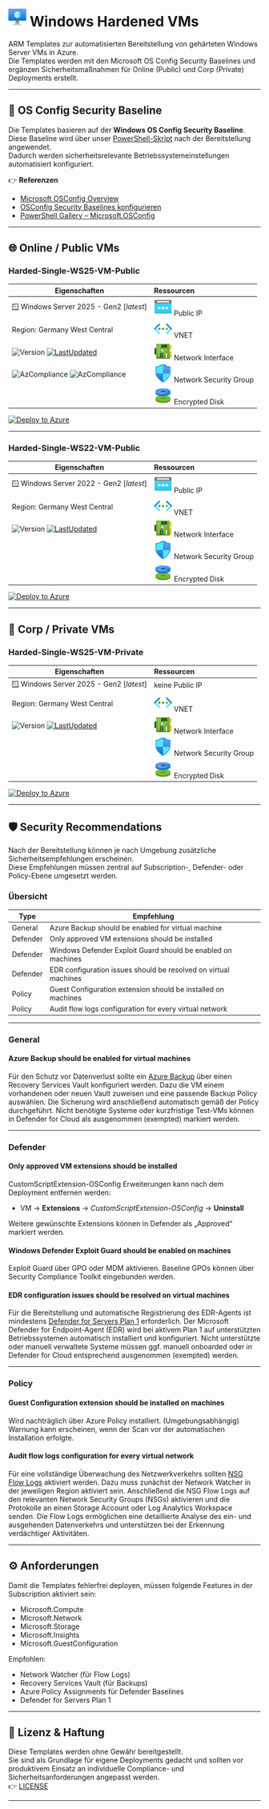 # ![VM](../../assets/svg/vm.svg) Windows Hardened VMs

ARM Templates zur automatisierten Bereitstellung von gehärteten Windows Server VMs in Azure.  
Die Templates werden mit den Microsoft OS Config Security Baselines und ergänzen Sicherheitsmaßnahmen für Online (Public) und Corp (Private) Deployments erstellt.

---

## 📌 OS Config Security Baseline

Die Templates basieren auf der **Windows OS Config Security Baseline**.  
Diese Baseline wird über unser [PowerShell-Skript](../../utils/Initialize-OSConfig.ps1) nach der Bereitstellung angewendet.  
Dadurch werden sicherheitsrelevante Betriebssystemeinstellungen automatisiert konfiguriert.

👉 **Referenzen**  

- [Microsoft OSConfig Overview](https://learn.microsoft.com/de-de/windows-server/security/osconfig/osconfig-overview)  
- [OSConfig Security Baselines konfigurieren](https://learn.microsoft.com/en-us/windows-server/security/osconfig/osconfig-how-to-configure-security-baselines)  
- [PowerShell Gallery – Microsoft.OSConfig](https://www.powershellgallery.com/packages/Microsoft.OSConfig)

---

## 🌐 Online / Public VMs

### Harded-Single-WS25-VM-Public

| **Eigenschaften** | **Ressourcen** |
|-------------------|:--------------|
| 🪟 Windows Server 2025 - Gen2 [*latest*] | ![PIP](../../assets/svg/pip.svg) Public IP |
| Region: Germany West Central | ![VNET](../../assets/svg/vnet.svg) VNET |
| ![Version](https://img.shields.io/badge/Version-0.0.9-blue) [![LastUpdated](https://img.shields.io/badge/LastChange-10/2025-green)](https://thinformatics.com)| ![NIC](../../assets/svg/nic.svg) Network Interface |
| ![AzCompliance](https://img.shields.io/badge/ISO27001-violet) ![AzCompliance](https://img.shields.io/badge/CIS-violet) | ![NSG](../../assets/svg/nsg.svg) Network Security Group |
|  | ![DISK](../../assets/svg/disk.svg) Encrypted Disk |

[![Deploy to Azure](https://aka.ms/deploytoazurebutton)](https://portal.azure.com/#create/Microsoft.Template/uri/https%3A%2F%2Fraw.githubusercontent.com%2Fthinformatics%2Fazure-lz-templates%2Frefs%2Fheads%2Fmain%2Farm-templates%2FWindows%2FHarded-Single-WS25-VM-Public.json)

---

### Harded-Single-WS22-VM-Public

| **Eigenschaften** | **Ressourcen** |
|-------------------|:--------------|
| 🪟 Windows Server 2022 - Gen2 [*latest*] | ![PIP](../../assets/svg/pip.svg) Public IP |
| Region: Germany West Central | ![VNET](../../assets/svg/vnet.svg) VNET |
|  ![Version](https://img.shields.io/badge/Version-0.0.9-blue) [![LastUpdated](https://img.shields.io/badge/LastChange-10/2025-green)](https://thinformatics.com)| ![NIC](../../assets/svg/nic.svg) Network Interface |
|  | ![NSG](../../assets/svg/nsg.svg) Network Security Group |
|  | ![DISK](../../assets/svg/disk.svg) Encrypted Disk |

[![Deploy to Azure](https://aka.ms/deploytoazurebutton)](https://portal.azure.com/#create/Microsoft.Template/uri/https%3A%2F%2Fraw.githubusercontent.com%2Fthinformatics%2Fazure-lz-templates%2Frefs%2Fheads%2Fmain%2Farm-templates%2FWindows%2FHarded-Single-WS22-VM-Public.json)

---

## 🏢 Corp / Private VMs

### Harded-Single-WS25-VM-Private

| **Eigenschaften** | **Ressourcen** |
|-------------------|:--------------|
| 🪟 Windows Server 2025 - Gen2 [*latest*] | keine Public IP |
| Region: Germany West Central | ![VNET](../../assets/svg/vnet.svg) VNET |
|![Version](https://img.shields.io/badge/Version-0.0.9-blue) [![LastUpdated](https://img.shields.io/badge/LastChange-10/2025-green)](https://thinformatics.com)  | ![NIC](../../assets/svg/nic.svg) Network Interface |
|  | ![NSG](../../assets/svg/nsg.svg) Network Security Group |
|  | ![DISK](../../assets/svg/disk.svg) Encrypted Disk |

[![Deploy to Azure](https://aka.ms/deploytoazurebutton)](https://portal.azure.com/#create/Microsoft.Template/uri/https%3A%2F%2Fraw.githubusercontent.com%2Fthinformatics%2Fazure-lz-templates%2Frefs%2Fheads%2Fmain%2Farm-templates%2FWindows%2FHarded-Single-WS25-VM-Private.json)

---

## 🛡️ Security Recommendations

Nach der Bereitstellung können je nach Umgebung zusätzliche Sicherheitsempfehlungen erscheinen.  
Diese Empfehlungen müssen zentral auf Subscription-, Defender- oder Policy-Ebene umgesetzt werden.

### Übersicht

| **Type** | **Empfehlung** |
|----------|----------------|
| General | Azure Backup should be enabled for virtual machine |
| Defender | Only approved VM extensions should be installed |
| Defender | Windows Defender Exploit Guard should be enabled on machines |
| Defender | EDR configuration issues should be resolved on virtual machines |
| Policy | Guest Configuration extension should be installed on machines |
| Policy | Audit flow logs configuration for every virtual network |

---

### General

#### Azure Backup should be enabled for virtual machines

Für den Schutz vor Datenverlust sollte ein [Azure Backup](https://learn.microsoft.com/en-us/azure/backup/backup-overview) über einen Recovery Services Vault konfiguriert werden.
Dazu die VM einem vorhandenen oder neuen Vault zuweisen und eine passende Backup Policy auswählen.
Die Sicherung wird anschließend automatisch gemäß der Policy durchgeführt.
Nicht benötigte Systeme oder kurzfristige Test-VMs können in Defender for Cloud als ausgenommen (exempted) markiert werden.

---

### Defender

#### Only approved VM extensions should be installed

CustomScriptExtension-OSConfig Erweiterungen kann nach dem Deployment entfernen werden:

- VM → **Extensions** → *CustomScriptExtension-OSConfig* → **Uninstall**

Weitere gewünschte Extensions können in Defender als „Approved“ markiert werden.

#### Windows Defender Exploit Guard should be enabled on machines

Exploit Guard über GPO oder MDM aktivieren. Baseline GPOs können über Security Compliance Toolkit eingebunden werden.

#### EDR configuration issues should be resolved on virtual machines

Für die Bereitstellung und automatische Registrierung des EDR-Agents ist mindestens [Defender for Servers Plan 1](https://learn.microsoft.com/en-us/azure/defender-for-cloud/defender-for-servers-overview#plan-protection-features) erforderlich.
Der Microsoft Defender for Endpoint-Agent (EDR) wird bei aktivem Plan 1 auf unterstützten Betriebssystemen automatisch installiert und konfiguriert.
Nicht unterstützte oder manuell verwaltete Systeme müssen ggf. manuell onboarded oder in Defender for Cloud entsprechend ausgenommen (exempted) werden.

---

### Policy

#### Guest Configuration extension should be installed on machines

Wird nachträglich über Azure Policy installiert. (Umgebungsabhängig) Warnung kann erscheinen, wenn der Scan vor der automatischen Installation erfolgte.

#### Audit flow logs configuration for every virtual network

Für eine vollständige Überwachung des Netzwerkverkehrs sollten [NSG Flow Logs](https://learn.microsoft.com/en-us/azure/network-watcher/nsg-flow-logs-overview) aktiviert werden.
Dazu muss zunächst der Network Watcher in der jeweiligen Region aktiviert sein.
Anschließend die NSG Flow Logs auf den relevanten Network Security Groups (NSGs) aktivieren und die Protokolle an einen Storage Account oder Log Analytics Workspace senden.
Die Flow Logs ermöglichen eine detaillierte Analyse des ein- und ausgehenden Datenverkehrs und unterstützen bei der Erkennung verdächtiger Aktivitäten.

---

## ⚙️ Anforderungen

Damit die Templates fehlerfrei deployen, müssen folgende Features in der Subscription aktiviert sein:

- Microsoft.Compute  
- Microsoft.Network  
- Microsoft.Storage  
- Microsoft.Insights  
- Microsoft.GuestConfiguration  

Empfohlen:

- Network Watcher (für Flow Logs)
- Recovery Services Vault (für Backups)
- Azure Policy Assignments für Defender Baselines
- Defender for Servers Plan 1

---

## 📝 Lizenz & Haftung

Diese Templates werden ohne Gewähr bereitgestellt.  
Sie sind als Grundlage für eigene Deployments gedacht und sollten vor produktivem Einsatz an individuelle Compliance- und Sicherheitsanforderungen angepasst werden.  
👉 [LICENSE](../../LICENSE)

---
